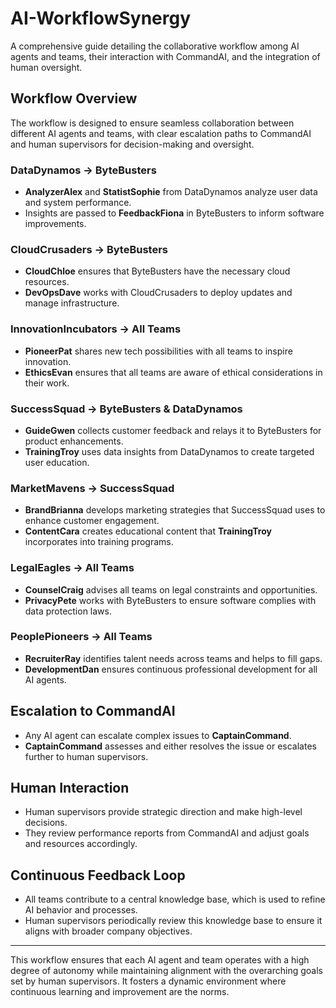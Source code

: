 # AI-WorkflowSynergy

A comprehensive guide detailing the collaborative workflow among AI agents and teams, their interaction with CommandAI, and the integration of human oversight.

## Workflow Overview

The workflow is designed to ensure seamless collaboration between different AI agents and teams, with clear escalation paths to CommandAI and human supervisors for decision-making and oversight.

### DataDynamos -> ByteBusters

- **AnalyzerAlex** and **StatistSophie** from DataDynamos analyze user data and system performance.
- Insights are passed to **FeedbackFiona** in ByteBusters to inform software improvements.

### CloudCrusaders -> ByteBusters

- **CloudChloe** ensures that ByteBusters have the necessary cloud resources.
- **DevOpsDave** works with CloudCrusaders to deploy updates and manage infrastructure.

### InnovationIncubators -> All Teams

- **PioneerPat** shares new tech possibilities with all teams to inspire innovation.
- **EthicsEvan** ensures that all teams are aware of ethical considerations in their work.

### SuccessSquad -> ByteBusters & DataDynamos

- **GuideGwen** collects customer feedback and relays it to ByteBusters for product enhancements.
- **TrainingTroy** uses data insights from DataDynamos to create targeted user education.

### MarketMavens -> SuccessSquad

- **BrandBrianna** develops marketing strategies that SuccessSquad uses to enhance customer engagement.
- **ContentCara** creates educational content that **TrainingTroy** incorporates into training programs.

### LegalEagles -> All Teams

- **CounselCraig** advises all teams on legal constraints and opportunities.
- **PrivacyPete** works with ByteBusters to ensure software complies with data protection laws.

### PeoplePioneers -> All Teams

- **RecruiterRay** identifies talent needs across teams and helps to fill gaps.
- **DevelopmentDan** ensures continuous professional development for all AI agents.

## Escalation to CommandAI

- Any AI agent can escalate complex issues to **CaptainCommand**.
- **CaptainCommand** assesses and either resolves the issue or escalates further to human supervisors.

## Human Interaction

- Human supervisors provide strategic direction and make high-level decisions.
- They review performance reports from CommandAI and adjust goals and resources accordingly.

## Continuous Feedback Loop

- All teams contribute to a central knowledge base, which is used to refine AI behavior and processes.
- Human supervisors periodically review this knowledge base to ensure it aligns with broader company objectives.

---

This workflow ensures that each AI agent and team operates with a high degree of autonomy while maintaining alignment with the overarching goals set by human supervisors. It fosters a dynamic environment where continuous learning and improvement are the norms.
